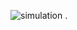 ![simulation](https://user-images.githubusercontent.com/98832333/156925944-afbd67a9-4651-49e3-be9e-7b47e2ab1f46.JPG)
.
